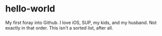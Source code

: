 # hello-world
My first foray into Github.
I love iOS, SUP, my kids, and my husband. Not exactly in that order. This isn't a sorted list, after all.

